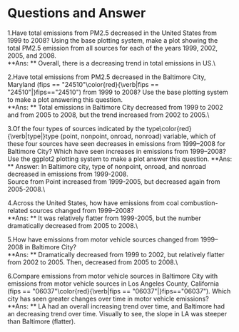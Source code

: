 # Questions and Answer


1.Have total emissions from PM2.5 decreased in the United States from 1999 to 2008? Using the base plotting system, make a plot showing the total PM2.5 emission from all sources for each of the years 1999, 2002, 2005, and 2008.\
**Ans: ** Overall, there is a decreasing trend in total emissions in US.\

2.Have total emissions from PM2.5 decreased in the Baltimore City, Maryland (fips == "24510"\color{red}{\verb|fips == "24510"|}fips=="24510") from 1999 to 2008? Use the base plotting system to make a plot answering this question.\
**Ans: ** Total emissions in Baltimore City decreased from 1999 to 2002 and from 2005 to 2008, but the trend increased from 2002 to 2005.\

3.Of the four types of sources indicated by the type\color{red}{\verb|type|}type (point, nonpoint, onroad, nonroad) variable, which of these four sources have seen decreases in emissions from 1999–2008 for Baltimore City? Which have seen increases in emissions from 1999–2008? Use the ggplot2 plotting system to make a plot answer this question.
**Ans: ** Answer: In Baltimore city, type of nonpoint, onroad, and nonroad decreased in emissions from 1999-2008.  
          Source from Point increased from 1999-2005, but decreased again from 2005-2008.\

4.Across the United States, how have emissions from coal combustion-related sources changed from 1999–2008?\
**Ans: ** It was relatively flatter from 1999-2005, but the number dramatically decreased from 2005 to 2008.\

5.How have emissions from motor vehicle sources changed from 1999–2008 in Baltimore City?\
**Ans: ** Dramatically decreased from 1999 to 2002, but relatively flatter from 2002 to 2005. Then, decreased from 2005 to 2008.\

6.Compare emissions from motor vehicle sources in Baltimore City with emissions from motor vehicle sources in Los Angeles County, California (fips == "06037"\color{red}{\verb|fips == "06037"|}fips=="06037"). Which city has seen greater changes over time in motor vehicle emissions?\
**Ans: ** LA had an overall increasing trend over time, and Baltimore had an decreasing trend over time. Visually to see, the slope in LA was steeper than Baltimore (flatter).



